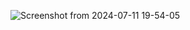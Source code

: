 

![Screenshot from 2024-07-11 19-54-05](https://github.com/Saker233/Embedded-Linux/assets/130178079/112095c4-344e-481e-90b3-1cdb80dda847)
